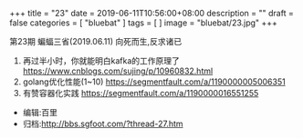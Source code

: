 +++
title = "23"
date = 2019-06-11T10:56:00+08:00
description = ""
draft = false
categories = [
    "bluebat"
]
tags = [
]
image = "bluebat/23.jpg"
+++

第23期 蝙蝠三省(2019.06.11) 向死而生,反求诸已

1. 再过半小时，你就能明白kafka的工作原理了 https://www.cnblogs.com/sujing/p/10960832.html
2. golang优化性能(1~10) https://segmentfault.com/a/1190000005006351
3. 有赞容器化实践 https://segmentfault.com/a/1190000016551255

- 编辑:百里
- 归档:http://bbs.sgfoot.com/?thread-27.htm